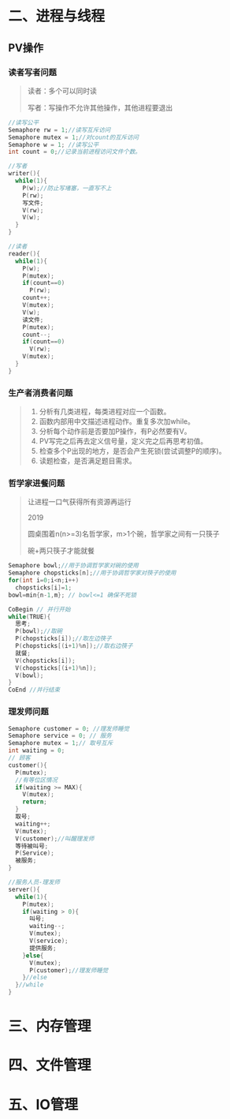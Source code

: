 # 二、进程与线程

## PV操作

### 读者写者问题

> 读者：多个可以同时读
>
> 写者：写操作不允许其他操作，其他进程要退出

```c
//读写公平
Semaphore rw = 1;//读写互斥访问
Semaphore mutex = 1;//对count的互斥访问
Semaphore w = 1; //读写公平
int count = 0;//记录当前进程访问文件个数。

//写者
writer(){
  while(1){
    P(w);//防止写堵塞，一直写不上
    P(rw);
    写文件;
    V(rw);
    V(w);
  }
}

//读者
reader(){
  while(1){
    P(w);
    P(mutex);
    if(count==0)
      P(rw);
    count++;
    V(mutex);
    V(w);
    读文件;
    P(mutex);
    count--;
    if(count==0)
      V(rw);
    V(mutex);
  }
}
```



### 生产者消费者问题

> 1. 分析有几类进程，每类进程对应一个函数。
> 2. 函数内部用中文描述进程动作。重复多次加while。
> 3. 分析每个动作前是否要加P操作，有P必然要有V。
> 4. PV写完之后再去定义信号量，定义完之后再思考初值。
> 5. 检查多个P出现的地方，是否会产生死锁(尝试调整P的顺序)。
> 6. 读题检查，是否满足题目需求。

### 哲学家进餐问题

> 让进程一口气获得所有资源再运行
>
> 2019
>
> 圆桌围着n(n>=3)名哲学家，m>1个碗，哲学家之间有一只筷子
>
> 碗+两只筷子才能就餐

```c
Semaphore bowl;//用于协调哲学家对碗的使用
Semaphore chopsticks[n];//用于协调哲学家对筷子的使用
for(int i=0;i<n;i++)
  chopsticks[i]=1;
bowl=min{n-1,m}; // bowl<=1 确保不死锁

CoBegin // 并行开始
while(TRUE){
  思考;
  P(bowl);//取碗
  P(chopsticks[i]);//取左边筷子
  P(chopsticks[(i+1)%n]);//取右边筷子
  就餐;
  V(chopsticks[i]);
  V(chopsticks[(i+1)%n]);
  V(bowl);
}
CoEnd //并行结束
```



### 理发师问题

```c
Semaphore customer = 0; //理发师睡觉
Semaphore service = 0; // 服务
Semaphore mutex = 1;// 取号互斥
int waiting = 0;
// 顾客
customer(){
  P(mutex);
  //有等位区情况
  if(waiting >= MAX){
    V(mutex);
    return;
  }
  取号;
  waiting++;
  V(mutex);
  V(customer);//叫醒理发师
  等待被叫号;
  P(Service);
  被服务; 
}

//服务人员-理发师
server(){
  while(1){
    P(mutex);
    if(waiting > 0){
      叫号;
      waiting--;
      V(mutex);
      V(service);
      提供服务;
    }else{
      V(mutex);
      P(customer);//理发师睡觉
    }//else
  }//while
}
```





# 三、内存管理



# 四、文件管理



# 五、IO管理
